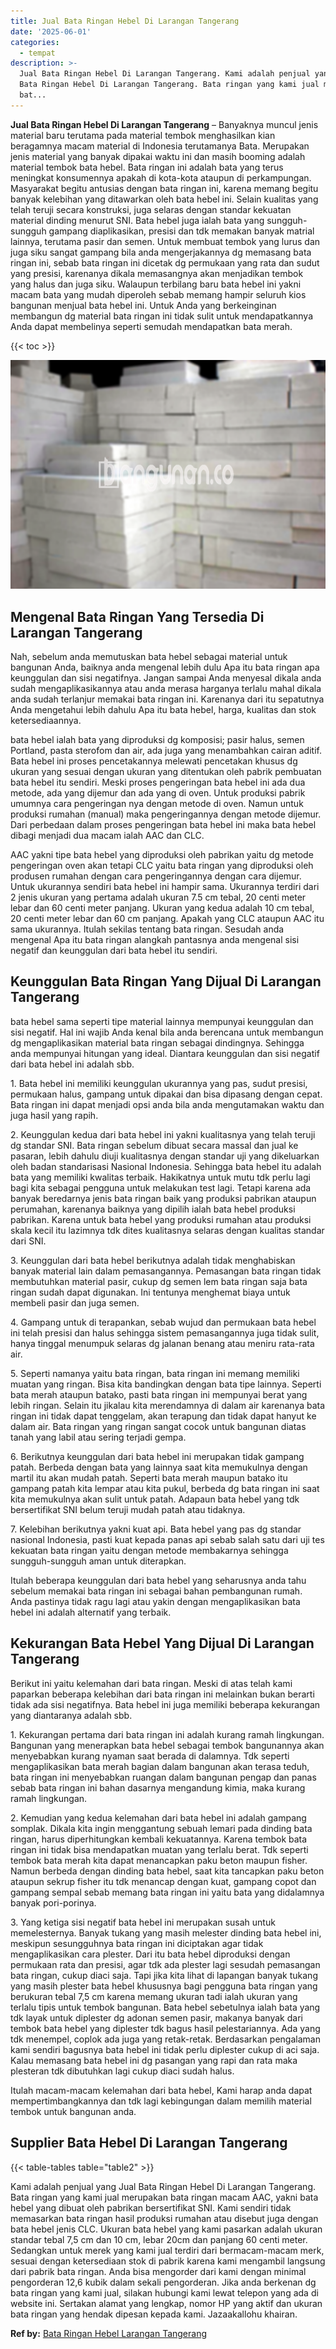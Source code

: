 ```yaml
---
title: Jual Bata Ringan Hebel Di Larangan Tangerang
date: '2025-06-01'
categories:
  - tempat
description: >-
  Jual Bata Ringan Hebel Di Larangan Tangerang. Kami adalah penjual yang Jual
  Bata Ringan Hebel Di Larangan Tangerang. Bata ringan yang kami jual merupakan
  bat...
---
```


**Jual Bata Ringan Hebel Di Larangan Tangerang** – Banyaknya muncul jenis material baru terutama pada material tembok menghasilkan kian beragamnya macam material di Indonesia terutamanya Bata. Merupakan jenis material yang banyak dipakai waktu ini dan masih booming adalah material tembok bata hebel. Bata ringan ini adalah bata yang terus meningkat konsumennya apakah di kota-kota ataupun di perkampungan. Masyarakat begitu antusias dengan bata ringan ini, karena memang begitu banyak kelebihan yang ditawarkan oleh bata hebel ini. Selain kualitas yang telah teruji secara konstruksi, juga selaras dengan standar kekuatan material dinding menurut SNI. Bata hebel juga ialah bata yang sungguh-sungguh gampang diaplikasikan, presisi dan tdk memakan banyak matrial lainnya, terutama pasir dan semen. Untuk membuat tembok yang lurus dan juga siku sangat gampang bila anda mengerjakannya dg memasang bata ringan ini, sebab bata ringan ini dicetak dg permukaan yang rata dan sudut yang presisi, karenanya dikala memasangnya akan menjadikan tembok yang halus dan juga siku. Walaupun terbilang baru bata hebel ini yakni macam bata yang mudah diperoleh sebab memang hampir seluruh kios bangunan menjual bata hebel ini. Untuk Anda yang berkeinginan membangun dg material bata ringan ini tidak sulit untuk mendapatkannya Anda dapat membelinya seperti semudah mendapatkan bata merah.

{{< toc >}}

![Jual Bata Ringan Hebel Di Larangan Tangerang](/images/jual-hebel-murah-06.png)

## Mengenal Bata Ringan Yang Tersedia Di Larangan Tangerang

Nah, sebelum anda memutuskan bata hebel sebagai material untuk bangunan Anda, baiknya anda mengenal lebih dulu Apa itu bata ringan apa keunggulan dan sisi negatifnya. Jangan sampai Anda menyesal dikala anda sudah mengaplikasikannya atau anda merasa harganya terlalu mahal dikala anda sudah terlanjur memakai bata ringan ini. Karenanya dari itu sepatutnya Anda mengetahui lebih dahulu Apa itu bata hebel, harga, kualitas dan stok ketersediaannya.

bata hebel ialah bata yang diproduksi dg komposisi; pasir halus, semen Portland, pasta sterofom dan air, ada juga yang menambahkan cairan aditif. Bata hebel ini proses pencetakannya melewati pencetakan khusus dg ukuran yang sesuai dengan ukuran yang ditentukan oleh pabrik pembuatan bata hebel itu sendiri. Meski proses pengeringan bata hebel ini ada dua metode, ada yang dijemur dan ada yang di oven. Untuk produksi pabrik umumnya cara pengeringan nya dengan metode di oven. Namun untuk produksi rumahan (manual) maka pengeringannya dengan metode dijemur. Dari perbedaan dalam proses pengeringan bata hebel ini maka bata hebel dibagi menjadi dua macam ialah AAC dan CLC.

AAC yakni tipe bata hebel yang diproduksi oleh pabrikan yaitu dg metode pengeringan oven akan tetapi CLC yaitu bata ringan yang diproduksi oleh produsen rumahan dengan cara pengeringannya dengan cara dijemur. Untuk ukurannya sendiri bata hebel ini hampir sama. Ukurannya terdiri dari 2 jenis ukuran yang pertama adalah ukuran 7.5 cm tebal, 20 centi meter lebar dan 60 centi meter panjang. Ukuran yang kedua adalah 10 cm tebal, 20 centi meter lebar dan 60 cm panjang. Apakah yang CLC ataupun AAC itu sama ukurannya. Itulah sekilas tentang bata ringan. Sesudah anda mengenal Apa itu bata ringan alangkah pantasnya anda mengenal sisi negatif dan keunggulan dari bata hebel itu sendiri.

## Keunggulan Bata Ringan Yang Dijual Di Larangan Tangerang

bata hebel sama seperti tipe material lainnya mempunyai keunggulan dan sisi negatif. Hal ini wajib Anda kenal bila anda berencana untuk membangun dg mengaplikasikan material bata ringan sebagai dindingnya. Sehingga anda mempunyai hitungan yang ideal. Diantara keunggulan dan sisi negatif dari bata hebel ini adalah sbb.

1\. Bata hebel ini memiliki keunggulan ukurannya yang pas, sudut presisi, permukaan halus, gampang untuk dipakai dan bisa dipasang dengan cepat. Bata ringan ini dapat menjadi opsi anda bila anda mengutamakan waktu dan juga hasil yang rapih.

2\. Keunggulan kedua dari bata hebel ini yakni kualitasnya yang telah teruji dg standar SNI. Bata ringan sebelum dibuat secara massal dan jual ke pasaran, lebih dahulu diuji kualitasnya dengan standar uji yang dikeluarkan oleh badan standarisasi Nasional Indonesia. Sehingga bata hebel itu adalah bata yang memiliki kwalitas terbaik. Hakikatnya untuk mutu tdk perlu lagi bagi kita sebagai pengguna untuk melakukan test lagi. Tetapi karena ada banyak beredarnya jenis bata ringan baik yang produksi pabrikan ataupun perumahan, karenanya baiknya yang dipilih ialah bata hebel produksi pabrikan. Karena untuk bata hebel yang produksi rumahan atau produksi skala kecil itu lazimnya tdk dites kualitasnya selaras dengan kualitas standar dari SNI.

3\. Keunggulan dari bata hebel berikutnya adalah tidak menghabiskan banyak material lain dalam pemasangannya. Pemasangan bata ringan tidak membutuhkan material pasir, cukup dg semen lem bata ringan saja bata ringan sudah dapat digunakan. Ini tentunya menghemat biaya untuk membeli pasir dan juga semen.

4\. Gampang untuk di terapankan, sebab wujud dan permukaan bata hebel ini telah presisi dan halus sehingga sistem pemasangannya juga tidak sulit, hanya tinggal menumpuk selaras dg jalanan benang atau meniru rata-rata air.

5\. Seperti namanya yaitu bata ringan, bata ringan ini memang memiliki muatan yang ringan. Bisa kita bandingkan dengan bata tipe lainnya. Seperti bata merah ataupun batako, pasti bata ringan ini mempunyai berat yang lebih ringan. Selain itu jikalau kita merendamnya di dalam air karenanya bata ringan ini tidak dapat tenggelam, akan terapung dan tidak dapat hanyut ke dalam air. Bata ringan yang ringan sangat cocok untuk bangunan diatas tanah yang labil atau sering terjadi gempa.

6\. Berikutnya keunggulan dari bata hebel ini merupakan tidak gampang patah. Berbeda dengan bata yang lainnya saat kita memukulnya dengan martil itu akan mudah patah. Seperti bata merah maupun batako itu gampang patah kita lempar atau kita pukul, berbeda dg bata ringan ini saat kita memukulnya akan sulit untuk patah. Adapaun bata hebel yang tdk bersertifikat SNI belum teruji mudah patah atau tidaknya.

7\. Kelebihan berikutnya yakni kuat api. Bata hebel yang pas dg standar nasional Indonesia, pasti kuat kepada panas api sebab salah satu dari uji tes kekuatan bata ringan yaitu dengan metode membakarnya sehingga sungguh-sungguh aman untuk diterapkan.

Itulah beberapa keunggulan dari bata hebel yang seharusnya anda tahu sebelum memakai bata ringan ini sebagai bahan pembangunan rumah. Anda pastinya tidak ragu lagi atau yakin dengan mengaplikasikan bata hebel ini adalah alternatif yang terbaik.

## Kekurangan Bata Hebel Yang Dijual Di Larangan Tangerang

Berikut ini yaitu kelemahan dari bata ringan. Meski di atas telah kami paparkan beberapa kelebihan dari bata ringan ini melainkan bukan berarti tidak ada sisi negatifnya. Bata hebel ini juga memiliki beberapa kekurangan yang diantaranya adalah sbb.

1\. Kekurangan pertama dari bata ringan ini adalah kurang ramah lingkungan. Bangunan yang menerapkan bata hebel sebagai tembok bangunannya akan menyebabkan kurang nyaman saat berada di dalamnya. Tdk seperti mengaplikasikan bata merah bagian dalam bangunan akan terasa teduh, bata ringan ini menyebabkan ruangan dalam bangunan pengap dan panas sebab bata ringan ini bahan dasarnya mengandung kimia, maka kurang ramah lingkungan.

2\. Kemudian yang kedua kelemahan dari bata hebel ini adalah gampang somplak. Dikala kita ingin menggantung sebuah lemari pada dinding bata ringan, harus diperhitungkan kembali kekuatannya. Karena tembok bata ringan ini tidak bisa mendapatkan muatan yang terlalu berat. Tdk seperti tembok bata merah kita dapat menancapkan paku beton maupun fisher. Namun berbeda dengan dinding bata hebel, saat kita tancapkan paku beton ataupun sekrup fisher itu tdk menancap dengan kuat, gampang copot dan gampang sempal sebab memang bata ringan ini yaitu bata yang didalamnya banyak pori-porinya.

3\. Yang ketiga sisi negatif bata hebel ini merupakan susah untuk memelesternya. Banyak tukang yang masih melester dinding bata hebel ini, meskipun sesungguhnya bata ringan ini diciptakan agar tidak mengaplikasikan cara plester. Dari itu bata hebel diproduksi dengan permukaan rata dan presisi, agar tdk ada plester lagi sesudah pemasangan bata ringan, cukup diaci saja. Tapi jika kita lihat di lapangan banyak tukang yang masih plester bata hebel khususnya bagi pengguna bata ringan yang berukuran tebal 7,5 cm karena memang ukuran tadi ialah ukuran yang terlalu tipis untuk tembok bangunan. Bata hebel sebetulnya ialah bata yang tdk layak untuk diplester dg adonan semen pasir, makanya banyak dari tembok bata hebel yang diplester tdk bagus hasil pelestariannya. Ada yang tdk menempel, coplok ada juga yang retak-retak. Berdasarkan pengalaman kami sendiri bagusnya bata hebel ini tidak perlu diplester cukup di aci saja. Kalau memasang bata hebel ini dg pasangan yang rapi dan rata maka plesteran tdk dibutuhkan lagi cukup diaci sudah halus.

Itulah macam-macam kelemahan dari bata hebel, Kami harap anda dapat mempertimbangkannya dan tdk lagi kebingungan dalam memilih material tembok untuk bangunan anda.

## Supplier Bata Hebel Di Larangan Tangerang

{{< table-tables table="table2" >}}

Kami adalah penjual yang Jual Bata Ringan Hebel Di Larangan Tangerang. Bata ringan yang kami jual merupakan bata ringan macam AAC, yakni bata hebel yang dibuat oleh pabrikan bersertifikat SNI. Kami sendiri tidak memasarkan bata ringan hasil produksi rumahan atau disebut juga dengan bata hebel jenis CLC. Ukuran bata hebel yang kami pasarkan adalah ukuran standar tebal 7,5 cm dan 10 cm, lebar 20cm dan panjang 60 centi meter. Sedangkan untuk merek yang kami jual terdiri dari bermacam-macam merk, sesuai dengan ketersediaan stok di pabrik karena kami mengambil langsung dari pabrik bata ringan. Anda bisa mengorder dari kami dengan minimal pengorderan 12,6 kubik dalam sekali pengorderan. Jika anda berkenan dg bata ringan yang kami jual, silakan hubungi kami lewat telepon yang ada di website ini. Sertakan alamat yang lengkap, nomor HP yang aktif dan ukuran bata ringan yang hendak dipesan kepada kami. Jazaakallohu khairan.

**Ref by:** [Bata Ringan Hebel Larangan Tangerang](https://id.wikipedia.org/wiki/Bata)
